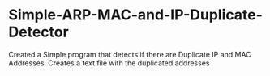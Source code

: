 # Simple-ARP-MAC-and-IP-Duplicate-Detector

Created a Simple program that detects if there are Duplicate IP and MAC Addresses. Creates a text file with the duplicated addresses

